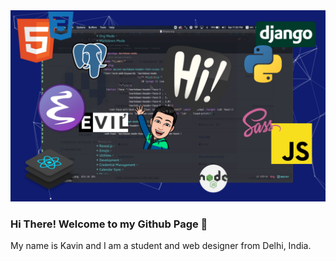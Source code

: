 <img alt="Banner" src="images/Banner.png" />

### Hi There! Welcome to my Github Page :wave:


My name is Kavin and I am a student and web designer from Delhi, India.
